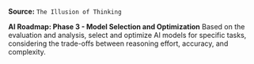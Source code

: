 **Source:** `The Illusion of Thinking`

**AI Roadmap: Phase 3 - Model Selection and Optimization**
Based on the evaluation and analysis, select and optimize AI models for specific tasks, considering the trade-offs between reasoning effort, accuracy, and complexity.
